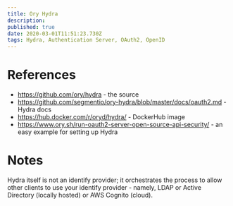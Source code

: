 ```yaml
---
title: Ory Hydra
description: 
published: true
date: 2020-03-01T11:51:23.730Z
tags: Hydra, Authentication Server, OAuth2, OpenID
---
```


# References
* https://github.com/ory/hydra - the source
* https://github.com/segmentio/ory-hydra/blob/master/docs/oauth2.md - Hydra docs
* https://hub.docker.com/r/oryd/hydra/ - DockerHub image
* https://www.ory.sh/run-oauth2-server-open-source-api-security/ - an easy example for setting up Hydra

# Notes
Hydra itself is not an identify provider; it orchestrates the process to allow other clients to use your identify provider - namely, LDAP or Active Directory (locally hosted) or AWS Cognito (cloud).
